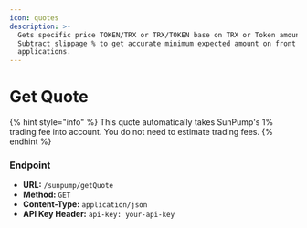 ```yaml
---
icon: quotes
description: >-
  Gets specific price TOKEN/TRX or TRX/TOKEN base on TRX or Token amount. 
  Subtract slippage % to get accurate minimum expected amount on front end
  applications.
---
```


# Get Quote

{% hint style="info" %}
This quote automatically takes SunPump's 1% trading fee into account. You do not need to estimate trading fees.
{% endhint %}

### Endpoint

* **URL:** `/sunpump/getQuote`
* **Method:** `GET`
* **Content-Type:** `application/json`
* **API Key Header:** `api-key: your-api-key`
